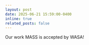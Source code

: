 ```yaml
---
layout: post
date: 2025-06-21 15:59:00-0400
inline: true
related_posts: false
---
```


Our work MASS is accepted by WASA!
